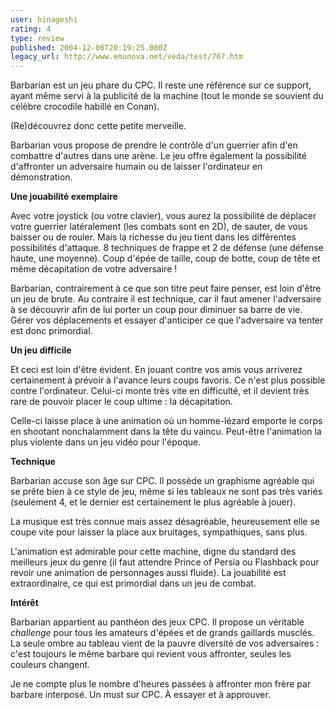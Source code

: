 ```yaml
---
user: hinageshi
rating: 4
type: review
published: 2004-12-06T20:19:25.000Z
legacy_url: http://www.emunova.net/veda/test/767.htm
---
```

Barbarian est un jeu phare du CPC. Il reste une référence sur ce support, ayant même servi à la publicité de la machine (tout le monde se souvient du célèbre crocodile habillé en Conan).  

(Re)découvrez donc cette petite merveille.  

  

Barbarian vous propose de prendre le contrôle d'un guerrier afin d'en combattre d'autres dans une arène. Le jeu offre également la possibilité d'affronter un adversaire humain ou de laisser l'ordinateur en démonstration.  

  

**Une jouabilité exemplaire**  

  

Avec votre joystick (ou votre clavier), vous aurez la possibilité de déplacer votre guerrier latéralement (les combats sont en 2D), de sauter, de vous baisser ou de rouler. Mais la richesse du jeu tient dans les différentes possibilités d'attaque. 8 techniques de frappe et 2 de défense (une défense haute, une moyenne). Coup d'épée de taille, coup de botte, coup de tête et même décapitation de votre adversaire !  

  

Barbarian, contrairement à ce que son titre peut faire penser, est loin d'être un jeu de brute. Au contraire il est technique, car il faut amener l'adversaire à se découvrir afin de lui porter un coup pour diminuer sa barre de vie. Gérer vos déplacements et essayer d'anticiper ce que l'adversaire va tenter est donc primordial.  

  

**Un jeu difficile**  

  

Et ceci est loin d'être évident. En jouant contre vos amis vous arriverez certainement à prévoir à l'avance leurs coups favoris. Ce n'est plus possible contre l'ordinateur. Celui-ci monte très vite en difficulté, et il devient très rare de pouvoir placer le coup ultime : la décapitation.  

Celle-ci laisse place à une animation où un homme-lézard emporte le corps en shootant nonchalamment dans la tête du vaincu. Peut-être l'animation la plus violente dans un jeu vidéo pour l'époque.  

  

**Technique**  

  

Barbarian accuse son âge sur CPC. Il possède un graphisme agréable qui se prête bien à ce style de jeu, même si les tableaux ne sont pas très variés (seulement 4, et le dernier est certainement le plus agréable à jouer).  

La musique est très connue mais assez désagréable, heureusement elle se coupe vite pour laisser la place aux bruitages, sympathiques, sans plus.  

L'animation est admirable pour cette machine, digne du standard des meilleurs jeux du genre (il faut attendre Prince of Persia ou Flashback pour revoir une animation de personnages aussi fluide). La jouabilité est extraordinaire, ce qui est primordial dans un jeu de combat.  

  

**Intérêt**  

  

Barbarian appartient au panthéon des jeux CPC. Il propose un véritable _challenge_ pour tous les amateurs d'épées et de grands gaillards musclés. La seule ombre au tableau vient de la pauvre diversité de vos adversaires : c'est toujours le même barbare qui revient vous affronter, seules les couleurs changent.  

Je ne compte plus le nombre d'heures passées à affronter mon frère par barbare interposé. Un must sur CPC. À essayer et à approuver.